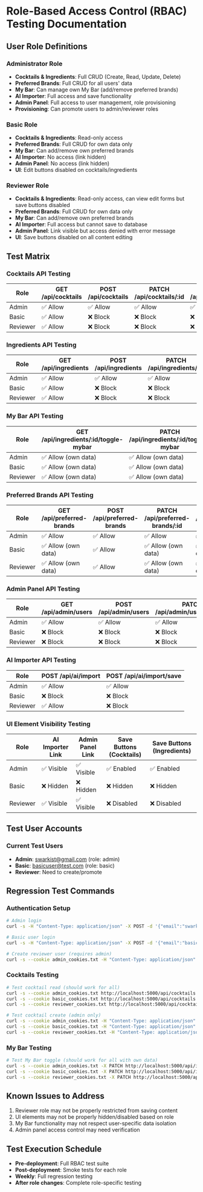 # Role-Based Access Control (RBAC) Testing Documentation

## User Role Definitions

### Administrator Role
- **Cocktails & Ingredients**: Full CRUD (Create, Read, Update, Delete)
- **Preferred Brands**: Full CRUD for all users' data
- **My Bar**: Can manage own My Bar (add/remove preferred brands)
- **AI Importer**: Full access and save functionality
- **Admin Panel**: Full access to user management, role provisioning
- **Provisioning**: Can promote users to admin/reviewer roles

### Basic Role
- **Cocktails & Ingredients**: Read-only access
- **Preferred Brands**: Full CRUD for own data only
- **My Bar**: Can add/remove own preferred brands
- **AI Importer**: No access (link hidden)
- **Admin Panel**: No access (link hidden)
- **UI**: Edit buttons disabled on cocktails/ingredients

### Reviewer Role
- **Cocktails & Ingredients**: Read-only access, can view edit forms but save buttons disabled
- **Preferred Brands**: Full CRUD for own data only
- **My Bar**: Can add/remove own preferred brands
- **AI Importer**: Full access but cannot save to database
- **Admin Panel**: Link visible but access denied with error message
- **UI**: Save buttons disabled on all content editing

## Test Matrix

### Cocktails API Testing

| Role | GET /api/cocktails | POST /api/cocktails | PATCH /api/cocktails/:id | DELETE /api/cocktails/:id |
|------|-------------------|--------------------|-----------------------|--------------------------|
| Admin | ✅ Allow | ✅ Allow | ✅ Allow | ✅ Allow |
| Basic | ✅ Allow | ❌ Block | ❌ Block | ❌ Block |
| Reviewer | ✅ Allow | ❌ Block | ❌ Block | ❌ Block |

### Ingredients API Testing

| Role | GET /api/ingredients | POST /api/ingredients | PATCH /api/ingredients/:id | DELETE /api/ingredients/:id |
|------|---------------------|----------------------|---------------------------|----------------------------|
| Admin | ✅ Allow | ✅ Allow | ✅ Allow | ✅ Allow |
| Basic | ✅ Allow | ❌ Block | ❌ Block | ❌ Block |
| Reviewer | ✅ Allow | ❌ Block | ❌ Block | ❌ Block |

### My Bar API Testing

| Role | GET /api/ingredients/:id/toggle-mybar | PATCH /api/ingredients/:id/toggle-mybar |
|------|--------------------------------------|----------------------------------------|
| Admin | ✅ Allow (own data) | ✅ Allow (own data) |
| Basic | ✅ Allow (own data) | ✅ Allow (own data) |
| Reviewer | ✅ Allow (own data) | ✅ Allow (own data) |

### Preferred Brands API Testing

| Role | GET /api/preferred-brands | POST /api/preferred-brands | PATCH /api/preferred-brands/:id | DELETE /api/preferred-brands/:id |
|------|--------------------------|----------------------------|--------------------------------|--------------------------------|
| Admin | ✅ Allow | ✅ Allow | ✅ Allow | ✅ Allow |
| Basic | ✅ Allow (own data) | ✅ Allow | ✅ Allow (own data) | ✅ Allow (own data) |
| Reviewer | ✅ Allow (own data) | ✅ Allow | ✅ Allow (own data) | ✅ Allow (own data) |

### Admin Panel API Testing

| Role | GET /api/admin/users | POST /api/admin/users | PATCH /api/admin/users/:id/role |
|------|---------------------|----------------------|-------------------------------|
| Admin | ✅ Allow | ✅ Allow | ✅ Allow |
| Basic | ❌ Block | ❌ Block | ❌ Block |
| Reviewer | ❌ Block | ❌ Block | ❌ Block |

### AI Importer API Testing

| Role | POST /api/ai/import | POST /api/ai/import/save |
|------|--------------------|-----------------------|
| Admin | ✅ Allow | ✅ Allow |
| Basic | ❌ Block | ❌ Block |
| Reviewer | ✅ Allow | ❌ Block |

### UI Element Visibility Testing

| Role | AI Importer Link | Admin Panel Link | Save Buttons (Cocktails) | Save Buttons (Ingredients) |
|------|------------------|------------------|--------------------------|---------------------------|
| Admin | ✅ Visible | ✅ Visible | ✅ Enabled | ✅ Enabled |
| Basic | ❌ Hidden | ❌ Hidden | ❌ Hidden | ❌ Hidden |
| Reviewer | ✅ Visible | ✅ Visible | ❌ Disabled | ❌ Disabled |

## Test User Accounts

### Current Test Users
- **Admin**: swarkist@gmail.com (role: admin)
- **Basic**: basicuser@test.com (role: basic)
- **Reviewer**: Need to create/promote

## Regression Test Commands

### Authentication Setup
```bash
# Admin login
curl -s -H "Content-Type: application/json" -X POST -d '{"email":"swarkist@gmail.com","password":"mixology2025"}' http://localhost:5000/api/auth/login --cookie-jar admin_cookies.txt

# Basic user login
curl -s -H "Content-Type: application/json" -X POST -d '{"email":"basicuser@test.com","password":"password123"}' http://localhost:5000/api/auth/login --cookie-jar basic_cookies.txt

# Create reviewer user (requires admin)
curl -s --cookie admin_cookies.txt -H "Content-Type: application/json" -H "x-admin-key: ${ADMIN_API_KEY}" -X PATCH -d '{"role": "reviewer"}' http://localhost:5000/api/admin/users/{USER_ID}/role
```

### Cocktails Testing
```bash
# Test cocktail read (should work for all)
curl -s --cookie admin_cookies.txt http://localhost:5000/api/cocktails
curl -s --cookie basic_cookies.txt http://localhost:5000/api/cocktails
curl -s --cookie reviewer_cookies.txt http://localhost:5000/api/cocktails

# Test cocktail create (admin only)
curl -s --cookie admin_cookies.txt -H "Content-Type: application/json" -X POST -d '{"name":"Test Cocktail"}' http://localhost:5000/api/cocktails
curl -s --cookie basic_cookies.txt -H "Content-Type: application/json" -X POST -d '{"name":"Test Cocktail"}' http://localhost:5000/api/cocktails  # Should fail
curl -s --cookie reviewer_cookies.txt -H "Content-Type: application/json" -X POST -d '{"name":"Test Cocktail"}' http://localhost:5000/api/cocktails  # Should fail
```

### My Bar Testing
```bash
# Test My Bar toggle (should work for all with own data)
curl -s --cookie admin_cookies.txt -X PATCH http://localhost:5000/api/ingredients/{ID}/toggle-mybar
curl -s --cookie basic_cookies.txt -X PATCH http://localhost:5000/api/ingredients/{ID}/toggle-mybar
curl -s --cookie reviewer_cookies.txt -X PATCH http://localhost:5000/api/ingredients/{ID}/toggle-mybar
```

## Known Issues to Address
1. Reviewer role may not be properly restricted from saving content
2. UI elements may not be properly hidden/disabled based on role
3. My Bar functionality may not respect user-specific data isolation
4. Admin panel access control may need verification

## Test Execution Schedule
- **Pre-deployment**: Full RBAC test suite
- **Post-deployment**: Smoke tests for each role
- **Weekly**: Full regression testing
- **After role changes**: Complete role-specific testing
